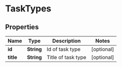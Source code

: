 
# TaskTypes

## Properties
Name | Type | Description | Notes
------------ | ------------- | ------------- | -------------
**id** | **String** | Id of task type |  [optional]
**title** | **String** | Title of task type |  [optional]



